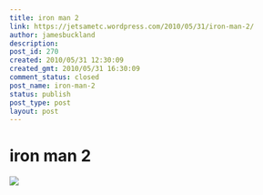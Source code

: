 ```yaml
---
title: iron man 2
link: https://jetsametc.wordpress.com/2010/05/31/iron-man-2/
author: jamesbuckland
description: 
post_id: 270
created: 2010/05/31 12:30:09
created_gmt: 2010/05/31 16:30:09
comment_status: closed
post_name: iron-man-2
status: publish
post_type: post
layout: post
---
```


# iron man 2

![](http://jetsametc.files.wordpress.com/2012/05/20120521-180003.jpg)